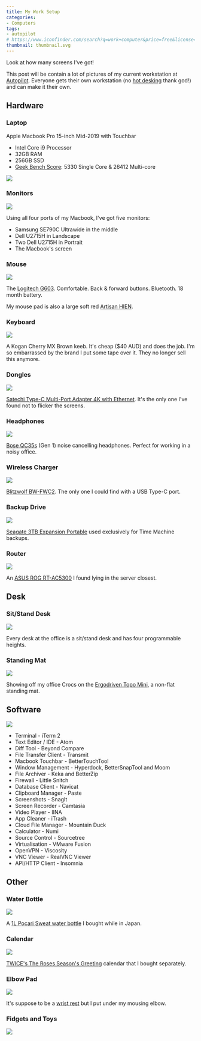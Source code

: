 ```yaml
---
title: My Work Setup
categories:
- Computers
tags:
- autopilot
# https://www.iconfinder.com/search?q=work+computer&price=free&license=gte__2
thumbnail: thumbnail.svg
---
```


Look at how many screens I've got!

<!-- more -->

This post will be contain a lot of pictures of my current workstation at [Autopilot](https://www.autopilothq.com/). Everyone gets their own workstation (no [hot desking](https://en.wikipedia.org/wiki/Hot_desking) thank god!) and can make it their own.

## Hardware

### Laptop

Apple Macbook Pro 15-inch Mid-2019 with Touchbar

- Intel Core i9 Processor
- 32GB RAM
- 256GB SSD
- [Geek Bench Score](https://browser.geekbench.com/v4/cpu/14111779): 5330 Single Core & 26412 Multi-core

![](about-this-mac.png)

### Monitors

![](everything.jpg)

Using all four ports of my Macbook, I've got five monitors:

- Samsung SE790C Ultrawide in the middle
- Dell U2715H in Landscape
- Two Dell U2715H in Portrait
- The Macbook's screen

### Mouse

![](g603.jpg)

The [Logitech G603](https://www.logitechg.com/en-roeu/products/gaming-mice/g603-lightspeed-wireless-gaming-mouse.html). Comfortable. Back & forward buttons. Bluetooth. 18 month battery.

My mouse pad is also a large soft red [Artisan HIEN](https://www.artisan-jp.com/cs-hien-eng.html).

### Keyboard

![](keyboard.jpg)

A Kogan Cherry MX Brown keeb. It's cheap ($40 AUD) and does the job. I'm so embarrassed by the brand I put some tape over it. They no longer sell this anymore.

### Dongles

![](adapter.jpg)

[Satechi Type-C Multi-Port Adapter 4K with Ethernet](https://satechi.net/collections/hubs-docks/products/satechi-aluminum-multi-port-adapter-4k?variant=27067045065). It's the only one I've found not to flicker the screens.

### Headphones

![](headphones.jpg)

[Bose QC35s](https://www.bose.com.au/en_au/products/headphones/over_ear_headphones/quietcomfort-35-wireless-ii.html) (Gen 1) noise cancelling headphones. Perfect for working in a noisy office.

### Wireless Charger

![](wireless-charger.jpg)

[Blitzwolf BW-FWC2](https://www.blitzwolf.com/10W-Wireless-Charger-p-137.html). The only one I could find with a USB Type-C port.

### Backup Drive

![](seagate-hdd.jpg)

[Seagate 3TB Expansion Portable](https://www.seagate.com/au/en/consumer/backup/expansion-portable/) used exclusively for Time Machine backups.

### Router

![](router.jpg)

An [ASUS ROG RT-AC5300](https://www.asus.com/au/Networking/RT-AC5300/) I found lying in the server closest.

## Desk

### Sit/Stand Desk

![](standing-desk.jpg)

Every desk at the office is a sit/stand desk and has four programmable heights.

### Standing Mat

![](standing-mat-shoes.jpg)

Showing off my office Crocs on the [Ergodriven Topo Mini](https://shop.ergodriven.com/products/topo-mini), a non-flat standing mat.

## Software

![](touchbar.jpg)

- Terminal - iTerm 2
- Text Editor / IDE - Atom
- Diff Tool - Beyond Compare
- File Transfer Client - Transmit
- Macbook Touchbar - BetterTouchTool
- Window Management - Hyperdock, BetterSnapTool and Moom
- File Archiver - Keka and BetterZip
- Firewall - Little Snitch
- Database Client - Navicat
- Clipboard Manager - Paste
- Screenshots - SnagIt
- Screen Recorder - Camtasia
- Video Player - IINA
- App Cleaner - iTrash
- Cloud File Manager - Mountain Duck
- Calculator - Numi
- Source Control - Sourcetree
- Virtualisation - VMware Fusion
- OpenVPN - Viscosity
- VNC Viewer - RealVNC Viewer
- API/HTTP Client - Insomnia

## Other

### Water Bottle

![](water-bottle.jpg)

A [1L Pocari Sweat water bottle](https://www.youtube.com/watch?v=SRT10ZncNWI) I bought while in Japan.

### Calendar

![](calendar.jpg)

[TWICE's The Roses Season's Greeting](https://twitter.com/jypetwice/status/1065983360407728129?lang=en) calendar that I bought separately.

### Elbow Pad

![](elbow-pad.jpg)

It's suppose to be a [wrist rest](https://www.pcgamingrace.com/products/glorious-gaming-mouse-wrist-rest-padded) but I put under my mousing elbow.

### Fidgets and Toys

![](fidgets.jpg)
